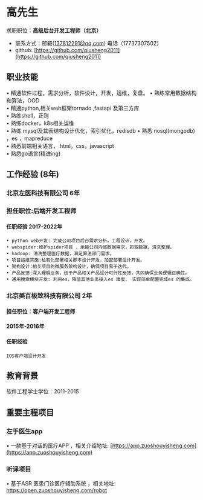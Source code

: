 # 高先生 
求职职位：**高级后台开发工程师（北京）**
  
- 联系方式：邮箱(137812291@qq.com) 电话（17737307502）
- github: [https://github.com/qiusheng2011](https://github.com/qiusheng2011)
## 职业技能

• 精通软件过程，需求分析，软件设计，开发，运维，复盘。 • 熟练常用数据结构和算法，OOD\
• 精通python,相关web框架tornado ,fastapi 及第三方库\
• 熟练shell，正则\
• 熟练docker，k8s相关运维\
• 熟练 mysql及其表结构设计优化，索引优化，redisdb • 熟悉 nosql(mongodb) ，es ，mapreduce\
• 熟悉前端相关语言， html，css，javascript\
• 熟悉go语言(精进ing)

## 工作经验 (8年)
### 北京左医科技有限公司 6年
### 担任职位:后端开发工程师
#### 任职经验 2017-2022年
```
• python web开发: 完成公司项目后台需求分析，工程设计，开发。
• webspider:维护spider项目 ，承接公司内部数据需求，抓取数据，清洗整理。
• hadoop: 清洗整理医疗数据，满足算法部⻔需求。
• 项目运维实施:私有化部署相关脚本设计开发，加密部署设计开发。
• 架构设计:相关项目的微服务架构设计，确保项目易于迭代。
• 产品反馈:深入理解业务，给予产品相关产品设计可行性反馈，共同确保业务逻辑正确性。 
• 通用搜索模块开发: 利用es，降低其他业务接入es 难度， 实现简单配置完成es 的集成。
```
### 北京美百极致科技有限公司 2年
#### 担任职位：客户端开发工程师
#### 2015年-2016年
#### 任职经验
```
IOS客户端设计开发
```
## 教育背景
软件工程学士学位：2011-2015
## 重要主程项目 
### 左手医生app
• 一款基于对话的医疗APP ，相关介绍地址: [https://app.zuoshouyisheng.com](https://app.zuoshouyisheng.com) 
### 听译项目
• 基于ASR 医患⻔诊医疗辅助系统 ，相关地址: [https://open.zuoshouyisheng.com/robot ](https://open.zuoshouyisheng.com/robot)

